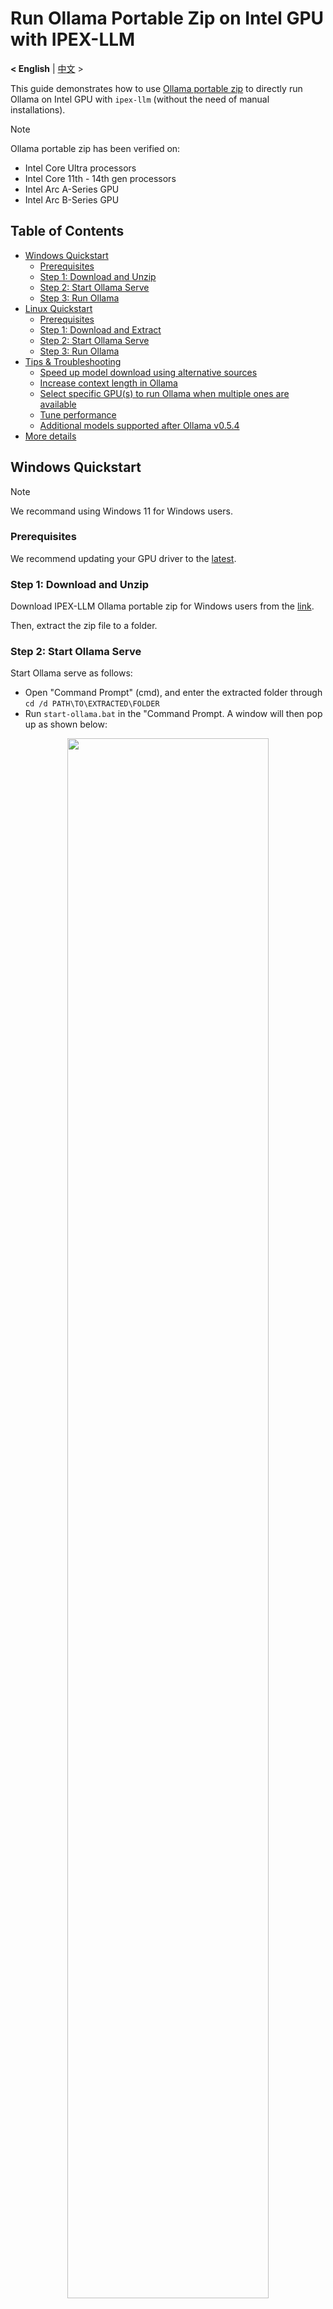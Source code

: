 # Run Ollama Portable Zip on Intel GPU with IPEX-LLM
<p>
  <b>< English</b> | <a href='./ollama_portable_zip_quickstart.zh-CN.md'>中文</a> >
</p>

This guide demonstrates how to use [Ollama portable zip](https://github.com/intel/ipex-llm/releases/tag/v2.2.0-nightly) to directly run Ollama on Intel GPU with `ipex-llm` (without the need of manual installations).

> [!NOTE]
> Ollama portable zip has been verified on:
> - Intel Core Ultra processors
> - Intel Core 11th - 14th gen processors
> - Intel Arc A-Series GPU
> - Intel Arc B-Series GPU

## Table of Contents
- [Windows Quickstart](#windows-quickstart)
  - [Prerequisites](#prerequisites)
  - [Step 1: Download and Unzip](#step-1-download-and-unzip)
  - [Step 2: Start Ollama Serve](#step-2-start-ollama-serve)
  - [Step 3: Run Ollama](#step-3-run-ollama)
- [Linux Quickstart](#linux-quickstart)
  - [Prerequisites](#prerequisites-1)
  - [Step 1: Download and Extract](#step-1-download-and-extract)
  - [Step 2: Start Ollama Serve](#step-2-start-ollama-serve-1)
  - [Step 3: Run Ollama](#step-3-run-ollama-1)
- [Tips & Troubleshooting](#tips--troubleshooting)
  - [Speed up model download using alternative sources](#speed-up-model-download-using-alternative-sources)
  - [Increase context length in Ollama](#increase-context-length-in-ollama)
  - [Select specific GPU(s) to run Ollama when multiple ones are available](#select-specific-gpus-to-run-ollama-when-multiple-ones-are-available)
  - [Tune performance](#tune-performance)
  - [Additional models supported after Ollama v0.5.4](#additional-models-supported-after-ollama-v054)
- [More details](ollama_quickstart.md)

## Windows Quickstart

> [!NOTE]
> We recommand using Windows 11 for Windows users.

### Prerequisites

We recommend updating your GPU driver to the [latest](https://www.intel.com/content/www/us/en/download/785597/intel-arc-iris-xe-graphics-windows.html).

### Step 1: Download and Unzip

Download IPEX-LLM Ollama portable zip for Windows users from the [link](https://github.com/intel/ipex-llm/releases/tag/v2.2.0-nightly).

Then, extract the zip file to a folder.

### Step 2: Start Ollama Serve

Start Ollama serve as follows:

- Open "Command Prompt" (cmd), and enter the extracted folder through `cd /d PATH\TO\EXTRACTED\FOLDER`
- Run `start-ollama.bat` in the "Command Prompt. A window will then pop up as shown below:

<div align="center">
  <img src="https://llm-assets.readthedocs.io/en/latest/_images/ollama_portable_start_ollama_new.png"  width=80%/>
</div>

### Step 3: Run Ollama

You could then use Ollama to run LLMs on Intel GPUs through running `ollama run deepseek-r1:7b` in the same "Command Prompt" (not the pop-up window). You may use any other model.

<div align="center">
  <img src="https://llm-assets.readthedocs.io/en/latest/_images/ollama_portable_run_ollama_new.png"  width=80%/>
</div>

## Linux Quickstart

### Prerequisites

Check your GPU driver version, and update it if needed; we recommend following [Intel client GPU driver installation guide](https://dgpu-docs.intel.com/driver/client/overview.html) to install your GPU driver.

### Step 1: Download and Extract

Download IPEX-LLM Ollama portable tgz for Ubuntu users from the [link](https://github.com/intel/ipex-llm/releases/tag/v2.2.0-nightly).

Then open a terminal, extract the tgz file to a folder.

```bash
tar -xvf [Downloaded tgz file path]
```

### Step 2: Start Ollama Serve

Enter the extracted folder, and run `start-ollama.sh` to start Ollama service.  

```bash
cd PATH/TO/EXTRACTED/FOLDER
./start-ollama.sh
```

<div align="center">
  <img src="https://llm-assets.readthedocs.io/en/latest/_images/ollama_portable_start_ollama_ubuntu.png"  width=80%/>
</div>


### Step 3: Run Ollama

You could then use Ollama to run LLMs on Intel GPUs as follows:

- Open another ternimal, and enter the extracted folder through `cd PATH/TO/EXTRACTED/FOLDER`
- Run `./ollama run deepseek-r1:7b` (you may use any other model)

<div align="center">
  <img src="https://llm-assets.readthedocs.io/en/latest/_images/ollama_portable_run_ollama_ubuntu.png"  width=80%/>
</div>


## Tips & Troubleshooting

### Speed up model download using alternative sources

Ollama by default downloads model from the Ollama library. By setting the environment variable `IPEX_LLM_MODEL_SOURCE` to `modelscope` or `ollama` **before running Ollama**, you could switch the source where the model is downloaded.

For example, if you would like to run `deepseek-r1:7b` but the download speed from the Ollama library is slow, you could download the model from ModelScope as follows:

- For **Windows** users:

  - In the "Command Prompt", navigate to the extracted folder by `cd /d PATH\TO\EXTRACTED\FOLDER`
  - Run `set IPEX_LLM_MODEL_SOURCE=modelscope` in "Command Prompt"
  - Run `ollama run deepseek-r1:7b`

- For **Linux** users:

  - In a terminal other than the one for Ollama serve, navigate to the extracted folder by `cd PATH\TO\EXTRACTED\FOLDER`
  - Run `export IPEX_LLM_MODEL_SOURCE=modelscope` in the terminal
  - Run `./ollama run deepseek-r1:7b`

> [!TIP]
> Model downloaded with `set IPEX_LLM_MODEL_SOURCE=modelscope` will still show actual model id in `ollama list`, e.g.
> ```
> NAME                                                             ID              SIZE      MODIFIED
> modelscope.cn/unsloth/DeepSeek-R1-Distill-Qwen-7B-GGUF:Q4_K_M    f482d5af6aec    4.7 GB    About a minute ago
> ```
> Except for `ollama run` and `ollama pull`, the model should be identified through its actual id, e.g. `ollama rm modelscope.cn/unsloth/DeepSeek-R1-Distill-Qwen-7B-GGUF:Q4_K_M`

### Increase context length in Ollama

By default, Ollama runs model with a context window of 2048 tokens. That is, the model can "remember" at most 2048 tokens of context.

To increase the context length, you could set environment variable `IPEX_LLM_NUM_CTX` **before staring Ollama Serve**, as shwon below (if Ollama serve is already running, please make sure to stop it first):

- For **Windows** users:

  - Open "Command Prompt", and navigate to the extracted folder through `cd /d PATH\TO\EXTRACTED\FOLDER`
  - Set `IPEX_LLM_NUM_CTX` to the desired length in the "Command Prompt, e.g. `set IPEX_LLM_NUM_CTX=16384`
  - Start Ollama serve through `start-ollama.bat`

- For **Linux** users:

  - In a terminal, navigate to the extracted folder through `cd PATH\TO\EXTRACTED\FOLDER`
  - Set `IPEX_LLM_NUM_CTX` to the desired length in the terminal, e.g. `export IPEX_LLM_NUM_CTX=16384`
  - Start Ollama serve through `./start-ollama.sh`

> [!TIP]
> `IPEX_LLM_NUM_CTX` has a higher priority than the `num_ctx` settings in a models' `Modelfile`.

### Select specific GPU(s) to run Ollama when multiple ones are available

If your machine has multiple Intel GPUs, Ollama will by default runs on all of them.

To specify which Intel GPU(s) you would like Ollama to use, you could set environment variable `ONEAPI_DEVICE_SELECTOR` **before starting Ollama Serve**, as follows (if Ollama serve is already running, please make sure to stop it first):

- Identify the id (e.g. 0, 1, etc.) for your multiple GPUs. You could find them in the logs of Ollama serve when loading any models, e.g.:

  <div align="center">
    <img src="https://llm-assets.readthedocs.io/en/latest/_images/ollama_portable_multi_gpus.png"  width=80%/>
  </div>

- For **Windows** users:

  - Open "Command Prompt", and navigate to the extracted folder by `cd /d PATH\TO\EXTRACTED\FOLDER`
  - In the "Command Prompt", set `ONEAPI_DEVICE_SELECTOR` to define the Intel GPU(s) you want to use, e.g. `set ONEAPI_DEVICE_SELECTOR=level_zero:0` (on single Intel GPU), or `set ONEAPI_DEVICE_SELECTOR=level_zero:0;level_zero:1` (on multiple Intel GPUs), in which `0`, `1` should be changed to your desired GPU id
  - Start Ollama serve through `start-ollama.bat`

- For **Linux** users:

  - In a terminal, navigate to the extracted folder by `cd PATH\TO\EXTRACTED\FOLDER`
  - Set `ONEAPI_DEVICE_SELECTOR` to define the Intel GPU(s) you want to use, e.g. `export ONEAPI_DEVICE_SELECTOR=level_zero:0` (on single Intel GPU), or `export ONEAPI_DEVICE_SELECTOR="level_zero:0;level_zero:1"` (on multiple Intel GPUs), in which `0`, `1` should be changed to your desired GPU id
  - Start Ollama serve through `./start-ollama.sh`

### Tune performance

Here are some settings you could try to tune the performance:

#### Environment variable `SYCL_PI_LEVEL_ZERO_USE_IMMEDIATE_COMMANDLISTS`

The environment variable `SYCL_PI_LEVEL_ZERO_USE_IMMEDIATE_COMMANDLISTS` determines the usage of immediate command lists for task submission to the GPU. You could experiment with `SYCL_PI_LEVEL_ZERO_USE_IMMEDIATE_COMMANDLISTS=1` or `0` for best performance.

To enable `SYCL_PI_LEVEL_ZERO_USE_IMMEDIATE_COMMANDLISTS`, set it **before starting Ollama Serve**, as shown below (if Ollama serve is already running, please make sure to stop it first):

- For **Windows** users:

  - Open "Command Prompt", and navigate to the extracted folder through `cd /d PATH\TO\EXTRACTED\FOLDER`
  - Run `set SYCL_PI_LEVEL_ZERO_USE_IMMEDIATE_COMMANDLISTS=1` in "Command Prompt"
  - Start Ollama serve through `start-ollama.bat`

- For **Linux** users:

  - In a terminal, navigate to the extracted folder through `cd PATH\TO\EXTRACTED\FOLDER`
  - Run `export SYCL_PI_LEVEL_ZERO_USE_IMMEDIATE_COMMANDLISTS=1` in the terminal
  - Start Ollama serve through `./start-ollama.sh`

> [!TIP]
> You could refer to [here](https://www.intel.com/content/www/us/en/developer/articles/guide/level-zero-immediate-command-lists.html) regarding more information about Level Zero Immediate Command Lists.

### Additional models supported after Ollama v0.5.4

The currently Ollama Portable Zip is based on Ollama v0.5.4; in addition, the following new models have also been supported in the Ollama Portable Zip:

| Model  | Download (Windows) | Download (Linux) | Model Link |
| - | - | - | - |
| DeepSeek-R1 | `ollama run deepseek-r1` | `./ollama run deepseek-r1` | [deepseek-r1](https://ollama.com/library/deepseek-r1) |
| Openthinker | `ollama run openthinker` | `./ollama run openthinker` | [openthinker](https://ollama.com/library/openthinker) |
| DeepScaleR | `ollama run deepscaler` | `./ollama run deepscaler` | [deepscaler](https://ollama.com/library/deepscaler) |
| Phi-4 | `ollama run phi4` | `./ollama run phi4` | [phi4](https://ollama.com/library/phi4) |
| Dolphin 3.0 | `ollama run dolphin3` | `./ollama run dolphin3` | [dolphin3](https://ollama.com/library/dolphin3) |
| Smallthinker | `ollama run smallthinker` |`./ollama run smallthinker` | [smallthinker](https://ollama.com/library/smallthinker) |
| Granite3.1-Dense |  `ollama run granite3-dense` | `./ollama run granite3-dense` | [granite3.1-dense](https://ollama.com/library/granite3.1-dense) |
| Granite3.1-Moe-3B | `ollama run granite3-moe` | `./ollama run granite3-moe` | [granite3.1-moe](https://ollama.com/library/granite3.1-moe) |
| Gemma 3 1B | `ollama run gemma3:1b` | `./ollama run gemma3:1b`|  [gemma3:1b](https://ollama.com/library/gemma3:1b) |
